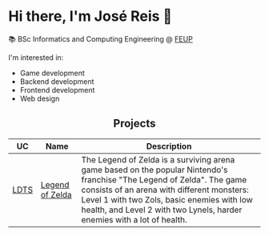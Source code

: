 # Hi there, I'm José Reis 👋

📚 BSc Informatics and Computing Engineering @ [FEUP](https://sigarra.up.pt/feup/pt/web_page.inicial)

I'm interested in:
- Game development
- Backend development
- Frontend development
- Web design 

<h2 style="text-align:center;">Projects</h2>

<p align = "center">

| **UC** | **Name** | **Description** |
|---|---|----|
| [LDTS](https://sigarra.up.pt/feup/pt/ucurr_geral.ficha_uc_view?pv_ocorrencia_id=541879) | [Legend of Zelda](https://github.com/FEUP-LDTS-2024/project-t07g09) | The Legend of Zelda is a surviving arena game based on the popular Nintendo's franchise "The Legend of Zelda". The game consists of an arena with different monsters: Level 1 with two Zols, basic enemies with low health, and Level 2 with two Lynels, harder enemies with a lot of health.|

</p>
